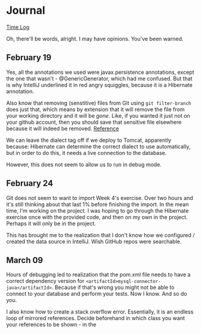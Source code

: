 # Journal

[Time Log](other/TimeLog.md)

Oh, there'll be words, alright. I may have opinions. You've been warned.

## February 19

Yes, all the annotations we used were javax.persistence annotations, except the one that wasn't - @GenericGenerator, which had me confused. But that is why IntelliJ underlined it in red angry squiggles, because it is a Hibernate annotation.

Also know that removing (senstitive) files from Git using `git filter-branch` does just that, which means by extension that it will remove the file from your working directory and it will be *gone*. Like, if you wanted it just not on your github account, then you should save that sensitive file elsewhere because it will indeed be removed. [Reference](https://help.github.com/articles/removing-sensitive-data-from-a-repository/)

We can leave the dialect tag off if we deploy to Tomcat, apparently because:
      Hibernate can determine the correct dialect to use automatically, but in order to do this, it needs a live connection to the database.
      
However, this does not seem to allow us to run in debug mode.

## February 24

Git does not seem to want to import Week 4's exercise. Over two hours
and it's still thinking about that last 1% before finishing the import.
In the mean time, I'm working on the project. I was hoping to go through
the Hibernate exercise once with the provided code, and then on my own
in the project. Perhaps it will only be in the project.

This has brought me to the realization that I don't know how we configured /
created the data source in IntelliJ. Wish GitHub repos were searchable.

## March 09

Hours of debugging led to realization that the pom.xml file needs to have 
a correct dependency version for `<artifactId>mysql-connector-java</artifactId>`. 
Because if that's wrong you might not be able to connect to your database 
and perform your tests. Now I know. And so do you.

I also know how to create a stack overflow error. Essentially, it is an 
endless loop of mirrored references. Decide beforehand in which class 
you want your references to be shown - in the 